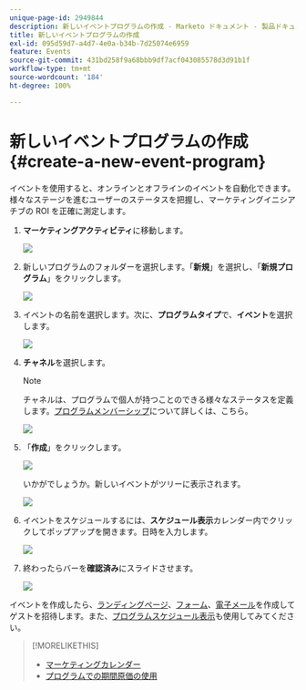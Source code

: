 ```yaml
---
unique-page-id: 2949844
description: 新しいイベントプログラムの作成 - Marketo ドキュメント - 製品ドキュメント
title: 新しいイベントプログラムの作成
exl-id: 095d59d7-a4d7-4e0a-b34b-7d25074e6959
feature: Events
source-git-commit: 431bd258f9a68bbb9df7acf043085578d3d91b1f
workflow-type: tm+mt
source-wordcount: '184'
ht-degree: 100%

---
```


# 新しいイベントプログラムの作成 {#create-a-new-event-program}

イベントを使用すると、オンラインとオフラインのイベントを自動化できます。様々なステージを進むユーザーのステータスを把握し、マーケティングイニシアチブの ROI を正確に測定します。

1. **マーケティングアクティビティ**&#x200B;に移動します。

   ![](assets/ma.png)

1. 新しいプログラムのフォルダーを選択します。「**新規**」を選択し、「**新規プログラム**」をクリックします。

   ![](assets/image2015-2-26-14-3a24-3a30.png)

1. イベントの名前を選択します。次に、**プログラムタイプ**&#x200B;で、**イベント**&#x200B;を選択します。

   ![](assets/image2015-2-26-14-3a26-3a6.png)

1. **チャネル**&#x200B;を選択します。

   >[!NOTE]
   >
   >チャネルは、プログラムで個人が持つことのできる様々なステータスを定義します。[プログラムメンバーシップ](/help/marketo/product-docs/core-marketo-concepts/programs/creating-programs/understanding-program-membership.md)について詳しくは、こちら。

   ![](assets/image2015-2-26-14-3a29-3a3.png)

1. 「**作成**」をクリックします。

   ![](assets/image2015-2-26-14-3a33-3a17.png)

   いかがでしょうか。新しいイベントがツリーに表示されます。

   ![](assets/image2015-2-26-14-3a34-3a33.png)

1. イベントをスケジュールするには、**スケジュール表示**&#x200B;カレンダー内でクリックしてポップアップを開きます。日時を入力します。

   ![](assets/image2016-3-25-14-3a17-3a33.png)

1. 終わったらバーを&#x200B;**確認済み**&#x200B;にスライドさせます。

   ![](assets/image2016-3-25-14-3a18-3a13.png)

イベントを作成したら、[ランディングページ](/help/marketo/product-docs/demand-generation/landing-pages/free-form-landing-pages/create-a-free-form-landing-page.md)、[フォーム](/help/marketo/product-docs/demand-generation/forms/creating-a-form/create-a-form.md)、[電子メール](/help/marketo/product-docs/email-marketing/email-programs/creating-an-email-program/create-an-email-program.md)を作成してゲストを招待します。また、[プログラムスケジュール表示](https://docs.marketo.com/display/docs/program+schedule+view)も使用してみてください。

>[!MORELIKETHIS]
>
>* [マーケティングカレンダー](/help/marketo/product-docs/core-marketo-concepts/marketing-calendar/understanding-the-calendar/navigating-the-marketing-calendar.md)
>* [プログラムでの期間原価の使用](/help/marketo/product-docs/core-marketo-concepts/programs/working-with-programs/using-period-costs-in-a-program.md)
